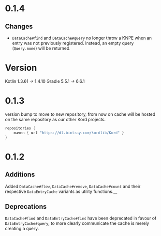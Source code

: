 # 0.1.4

## Changes

* `DataCache#find` and `DataCache#query` no longer throw a KNPE when an entry was not previously registered.
Instead, an empty query (`Query.none`) will be returned.

# Version

Kotlin 1.3.61 -> 1.4.10
Gradle 5.5.1 -> 6.6.1

# 0.1.3

version bump to move to new repository, from now on cache will be hosted on the same repository as our other Kord projects.
```groovy
repositories {
    maven { url "https://dl.bintray.com/kordlib/Kord" }
}
```

# 0.1.2

## Additions

Added `DataCache#flow`, `DataCache#remove`, `DataCache#count` and their respective `DataEntryCache` variants 
as utility functions.__

## Deprecations

`DataCache#find` and `DataEntryCache#find` have been deprecated in favour of `DataEntryCache#query`, to
more clearly communicate the cache is merely creating a query.
